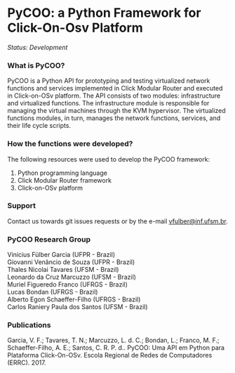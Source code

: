 PyCOO: a Python Framework for Click-On-Osv Platform
==========================================================

*Status: Development*

### What is PyCOO?

PyCOO is a Python API for prototyping and testing virtualized network functions and services implemented in Click Modular Router and executed in Click-on-OSv platform. The API consists of two modules: infrastructure and virtualized functions. The infrastructure module is responsible for managing the virtual machines through the KVM hypervisor. The virtualized functions modules, in turn, manages the network functions, services, and their life cycle scripts.

### How the functions were developed?

The following resources were used to develop the PyCOO framework:
1. Python programming language
2. Click Modular Router framework
4. Click-on-OSv platform

### Support

Contact us towards git issues requests or by the e-mail vfulber@inf.ufsm.br.

### PyCOO Research Group

Vinícius Fülber Garcia (UFPR - Brazil)<br/>
Giovanni Venâncio de Souza (UFPR - Brazil)<br/>
Thales Nicolai Tavares (UFSM - Brazil)<br/>
Leonardo da Cruz Marcuzzo (UFSM - Brazil)<br/>
Muriel Figueredo Franco (UFRGS - Brazil)<br/>
Lucas Bondan (UFRGS - Brazil)<br/>
Alberto Egon Schaeffer-Filho (UFRGS - Brazil)<br/>
Carlos Raniery Paula dos Santos (UFSM - Brazil)

### Publications

Garcia, V. F.; Tavares, T. N.; Marcuzzo, L. d. C.; Bondan, L.; Franco, M. F.; Schaeffer-Filho, A. E.; Santos, C. R. P. d.. PyCOO: Uma API em Python para Plataforma Click-On-OSv. Escola Regional de Redes de Computadores (ERRC). 2017.
